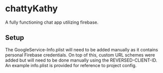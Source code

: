 # chattyKathy
A fully functioning chat app utilizing firebase.  

## Setup
The GoogleService-Info.plist will need to be added manually as it contains personal Firebase credentials. 
On top of this, custom URL schemes were added but will need to be done manually using the REVERSED-CLIENT-ID. An example info.plist is provided for reference to project config.
